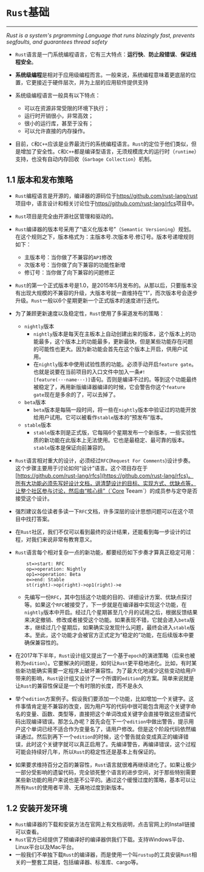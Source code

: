 
 
# `Rust`基础

---

*Rust is a system's prgramming Language that runs blazingly fast, prevents segfaults, and guarantees thread safety*

* `Rust`语言是一门系统编程语言，它有三大特点：**运行快**、**防止段错误**、**保证线程安全**。

* **系统级编程**是相对于应用级编程而言。一般来说，系统编程意味着更底层的位置，它更接近于硬件层次，并为上层的应用软件提供支持

* 系统级编程语言一般具有以下特点：
  * 可以在资源非常受限的环境下执行；
  * 运行时开销很小，非常高效；
  * 很小的运行库，甚至于没有；
  * 可以允许直接的内存操作。

* 目前，`C`和`C++`应该是业界最流行的系统编程语言。`Rust`的定位于他们类似，但是增加了安全性。`C`和`C++`都是编译型语言，无须规模庞大的运行时（`runtime`）支持，也没有自动内存回收（`Garbage Collection`）机制。

## 1.1 版本和发布策略

* `Rust`编程语言是开源的，编译器的源码位于[https//github.com/rust-lang/rust](https//github.com/rust-lang/rust)项目中，语言设计和相关讨论位于[https//github.com/rust-lang/rfcs](https//github.com/rust-lang/rfcs)项目中。
* `Rust`项目是完全由开源社区管理和驱动的。
* `Rust`编译器的版本号采用了“语义化版本号”（`Semantic Versioning`）规划。在这个规则之下，版本格式为：主版本号.次版本号.修订号。版本号递增规则如下：
  * 主版本号：当你做了不兼容的`API`修改
  * 次版本号：当你做了向下兼容的功能性新增
  * 修订号：当你做了向下兼容的问题修正

* `Rust`的第一个正式版本号是1.0，是2015年5月发布的。从那以后，只要版本没有出现大规模的不兼容的升级，大版本号就一直维持在“1”，而次版本号会逐步升级。`Rust`一般以6个星期更新一个正式版本的速度进行迭代。

* 为了兼顾更新速度以及稳定性，`Rust`使用了多渠道发布的策略：
  * `nightly`版本
    * `nightly`版本是每天在主板本上自动创建出来的版本，这个版本上的功能最多，这个版本上的功能最多，更新最快，但是某些功能存在问题的可能性也更大。因为新功能会首先在这个版本上开启，供用户试用。
    * 在`nightly`版本中使用试验性质的功能。必须手动开启`feature gate`。也就是说要在当前项目的入口文件中加入一条`#![feature(···name···)]`语句。否则是编译不过的。等到这个功能最终被稳定了，再用新版编译器编译的时候，它会警告你这个`feature gate`现在是多余的了，可以去掉了。
  * `beta`版本
    * `beta`版本是每隔一段时间，将一些在`nightly`版本中验证过的功能开放给用户试用。它可以被看作`stable`版本的“预发布”版本。
  * `stable`版本
    * `stable`版本则是正式版，它每隔6个星期发布一个新版本，一些实验性质的新功能在此版本上无法使用。它也是最稳定、最可靠的版本。`stable`版本是保证向前兼容的。

* `Rust`语言相对重大的设计，必须经过`RFC`(`Request For Comments`)设计步奏。这个步骤主要用于讨论如何“设计”语言。这个项目存在于[https://github.com/rust-lang/rfcs](https://github.com/rust-lang/rfcs)。所有大功能必须先写好设计文档，讲清楚设计的目标、实现方式、优缺点等，让整个社区参与讨论，然后由“核心组”（`Core Teeam`）的成员参与定夺是否接受这个设计。

* 强烈建议各位读者多读一下`RFC`文档，许多深层的设计思想问题可以在这个项目中找打答案。
* 在`Rust`社区，我们不仅可以看到最终的设计结果，还能看到每一步设计的过程，对我们来说非常有教育意义。

* `Rust`语言每个相对复杂一点的新功能，都要经历如下步奏才算真正稳定可用：

    ```flow
        st=>start: RFC
        op=>operation: Nightly
        op1=>operation: Beta
        e=>end: Stable
        st(right)->op(right)->op1(right)->e
    ```

  * 先编写一份`RFC`，其中包括这个功能的目的、详细设计方案、优缺点探讨等。如果这个`RFC`被接受了，下一步就是在编译器中实现这个功能，在`nightly`版本中开启。经过几个星期甚至几个月的试用之后，根据反馈结果来决定撤销、修改或者接受这个功能。如果表现不错，它就会进入`beta`版本，继续过几个星期后，如果确实没发现什么问题，最终会进入`stable`版本。至此，这个功能才会被官方正式定为“稳定的”功能，在后续版本中要确保兼容性的。

* 在2017年下半年，`Rust`设计组又提出了一个基于`epoch`的演进策略（后来也被称为`edition`）。它要解决的问题是，如何让`Rust`更平稳地进化。比如，有时某些新功能确实需要一定程序上破坏兼容性。为了最大化地减少这些变动给用户带来的影响，`Rust`设计组又设计了一个所谓的`edition`的方案。简单来说就是让`Rust`的兼容性保证是一个有时限的长度，而不是永久

* 举个`edition`方案例子。假设我们要添加一个功能，比如增加一个关键字。这件事情肯定是不兼容的改变，因为用户写的代码中很可能包含用这个关键字命名的变量、函数、类型等，直接把这个单词改成关键字会直接导致这些遗留代码出现编译错误。那怎么办呢？首先会在下一个`edition`中做出警告，提示用户这个单词已经不适合作为变量名了，请用户修改。但是这个阶段代码依然编译通过。然后到再下一个`edition`的时候，这个警告就会变成真正的编译错误，此时这个关键字就可以真正启用了。先编译警告，再编译错误，这个过程可能会持续好几年，所以`Rust`的稳定性还是基本上有保证的。
* 如果要求维持百分之百的兼容性，`Rust`语言就很难再继续进化了。如果让极少一部分受影响的遗留代码，完全锁死整个语言的进步空间，对于那些特别需要某些新功能的用户来说也是不公平的。通过这个缓慢过度的策略，基本可以让所有`Rust`的使用者平滑、无痛地过度到新版本。

## 1.2 安装开发环境

* `Rust`编译器的下载和安装方法在官网上有文档说明，点击官网上的Install链接可以查看。
* `Rust`官方已经提供了预编译好的编译器供我们下载。支持Windows平台、Linux平台以及Mac平台。
* 一般我们不单独下载`Rust`的编译器，而是使用一个叫`rustup`的工具安装`Rust`相关的一整套工具链，包括编译器、标准库、cargo等。